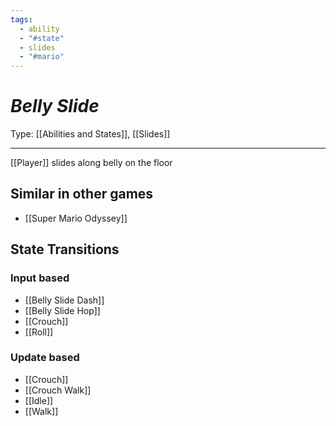 ```yaml
---
tags:
  - ability
  - "#state"
  - slides
  - "#mario"
---
```

# _Belly Slide_

Type: [[Abilities and States]], [[Slides]]

----


[[Player]] slides along belly on the floor


## Similar in other games

* [[Super Mario Odyssey]]


## State Transitions

### Input based

* [[Belly Slide Dash]]
* [[Belly Slide Hop]]
* [[Crouch]]
* [[Roll]]


### Update based

* [[Crouch]]
* [[Crouch Walk]]
* [[Idle]]
* [[Walk]]